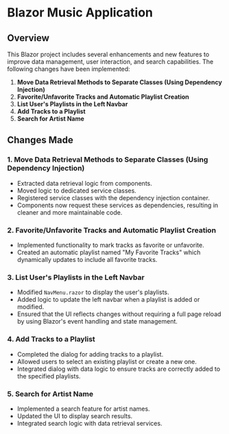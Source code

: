 # Blazor Music Application

## Overview
This Blazor project includes several enhancements and new features to improve data management, user interaction, and search capabilities. The following changes have been implemented:

1. **Move Data Retrieval Methods to Separate Classes (Using Dependency Injection)**
2. **Favorite/Unfavorite Tracks and Automatic Playlist Creation**
3. **List User's Playlists in the Left Navbar**
4. **Add Tracks to a Playlist**
5. **Search for Artist Name**

## Changes Made

### 1. Move Data Retrieval Methods to Separate Classes (Using Dependency Injection)
- Extracted data retrieval logic from components.
- Moved logic to dedicated service classes.
- Registered service classes with the dependency injection container.
- Components now request these services as dependencies, resulting in cleaner and more maintainable code.

### 2. Favorite/Unfavorite Tracks and Automatic Playlist Creation
- Implemented functionality to mark tracks as favorite or unfavorite.
- Created an automatic playlist named "My Favorite Tracks" which dynamically updates to include all favorite tracks.

### 3. List User's Playlists in the Left Navbar
- Modified `NavMenu.razor` to display the user's playlists.
- Added logic to update the left navbar when a playlist is added or modified.
- Ensured that the UI reflects changes without requiring a full page reload by using Blazor's event handling and state management.

### 4. Add Tracks to a Playlist
- Completed the dialog for adding tracks to a playlist.
- Allowed users to select an existing playlist or create a new one.
- Integrated dialog with data logic to ensure tracks are correctly added to the specified playlists.

### 5. Search for Artist Name
- Implemented a search feature for artist names.
- Updated the UI to display search results.
- Integrated search logic with data retrieval services.
